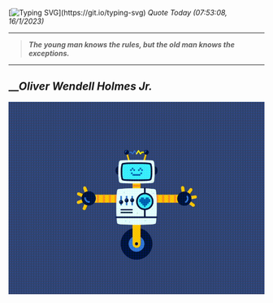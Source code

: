 [![Typing SVG](https://readme-typing-svg.herokuapp.com?font=Press+Start+2P&color=C2F784&size=35&width=900&height=100&lines=Hello+World%2C+I'm+Hung+!)](https://git.io/typing-svg) 
_Quote Today (07:53:08, 16/1/2023)_
___
>**_The young man knows the rules, but the old man knows the exceptions._**
___

## __**_Oliver Wendell Holmes Jr._**

![RobotDance](src/assets/images/robot-dancing-dribble.gif?style=center)
